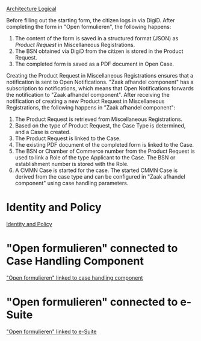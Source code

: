 [Architecture Logical](../attachments/images/209072433-90115f29-8ac7-4461-bde5-c3d60f786c91.jpg)

Before filling out the starting form, the citizen logs in via DigiD. After completing the form in "Open formulieren", the following happens:

1. The content of the form is saved in a structured format (JSON) as _Product Request_ in Miscellaneous Registrations.
2. The BSN obtained via DigiD from the citizen is stored in the Product Request.
3. The completed form is saved as a PDF document in Open Case.

Creating the Product Request in Miscellaneous Registrations ensures that a notification is sent to Open Notifications. "Zaak afhandel component" has a subscription to notifications, which means that Open Notifications forwards the notification to "Zaak afhandel component". After receiving the notification of creating a new Product Request in Miscellaneous Registrations, the following happens in "Zaak afhandel component":

1. The Product Request is retrieved from Miscellaneous Registrations.
2. Based on the type of Product Request, the Case Type is determined, and a Case is created.
3. The Product Request is linked to the Case.
4. The existing PDF document of the completed form is linked to the Case.
5. The BSN or Chamber of Commerce number from the Product Request is used to link a Role of the type Applicant to the Case. The BSN or establishment number is stored with the Role.
6. A CMMN Case is started for the case. The started CMMN Case is derived from the case type and can be configured in "Zaak afhandel component" using case handling parameters.

# Identity and Policy

[Identity and Policy](../attachments/images/181199480-049a5fcc-5507-4299-9269-136d6659477f.jpg)

# "Open formulieren" connected to Case Handling Component

["Open formulieren" linked to case handling component](../attachments/images/189580091-59b45596-8025-416e-b785-632c564671a2.png)

# "Open formulieren" connected to e-Suite

["Open formulieren" linked to e-Suite](../attachments/images/189580171-1a1b3ce1-b5f9-49ad-8725-4566d6088712.png)
